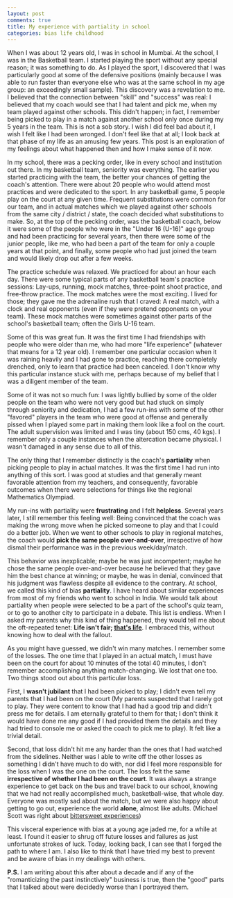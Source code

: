 ```yaml
---
layout: post
comments: true
title: My experience with partiality in school
categories: bias life childhood
---
```


When I was about 12 years old, I was in school in Mumbai. At the school, I was in the Basketball
team. I started playing the sport without any special reason; it was something to do. As I played
the sport, I discovered that I was particularly good at some of the defensive positions (mainly
because I was able to run faster than everyone else who was at the same school in my age group: an
exceedingly small sample). This discovery was a revelation to me. I believed that the connection
between "skill" and "success" was real: I believed that my coach would see that I had talent and
pick me, when my team played against other schools. This didn't happen; in fact, I remember being
picked to play in a match against another school only once during my 5 years in the team. This is
not a <span class="underline">sob story</span>. I wish I <span class="underline">did</span> feel bad about it, I wish I felt like I had been wronged. I don't
feel like that at all; I look back at that phase of my life as an amusing few years. This post is an
exploration of my feelings about what happened then and how I make sense of it now.

<!--more-->

In my school, there was a pecking order, like in every school and institution out there. In my
basketball team, seniority was everything. The earlier you started practicing with the team, the
better your chances of getting the coach's attention. There were about 20 people who would attend
most practices and were dedicated to the sport. In any basketball game, 5 people play on the court
at any given time. Frequent substitutions were common for our team, and in actual matches which we
played against other schools from the same city / district / state, the coach decided what
substitutions to make. So, at the top of the pecking order, was the basketball coach, below it were
some of the people who were in the "Under 16 (U-16)" age group and had been practicing for several
years, then there were some of the junior people, like me, who had been a part of the team for only
a couple years at that point, and finally, some people who had just joined the team and would likely
drop out after a few weeks.

The practice schedule was relaxed. We practiced for about an hour each day. There were some typical
parts of any basketball team's practice sessions: Lay-ups, running, mock matches, three-point shoot
practice, and free-throw practice. The mock matches were the most exciting. I lived for those; they
gave me the adrenaline rush that I craved: A real match, with a clock and real opponents
(even if they were pretend opponents on your team). These mock matches were sometimes against other
parts of the school's basketball team; often the Girls U-16 team.

Some of this was great fun. It was the first time I had friendships with people who were older than
me, who had more "life experience" (whatever that means for a 12 year old). I remember one
particular occasion when it was raining heavily and I had gone to practice, reaching there
completely drenched, only to learn that practice had been canceled. I don't know why this particular
instance stuck with me, perhaps because of my belief that I was a diligent member of the team.

Some of it was not so much fun: I was lightly bullied by some of the older people on the team who
were not very good but had stuck on simply through seniority and dedication, I had a few run-ins
with some of the other "favored" players in the team who were good at offense and generally pissed
when I played some part in making them look like a fool on the court. The adult supervision was
limited and I was tiny (about 150 cms, 40 kgs). I remember only a couple instances when the
altercation became physical. I wasn't <span class="underline">damaged</span> in any sense due to all of this.

The only thing that I remember distinctly is the coach's **partiality** when picking people to play in
actual matches. It was the first time I had run into anything of this sort. I was good at studies
and that generally meant favorable attention from my teachers, and consequently, favorable outcomes
when there were selections for things like the regional Mathematics Olympiad.

My run-ins with partiality were **frustrating** and I felt **helpless**. Several years later, I still
remember this feeling well: Being convinced that the coach was making the wrong move when he picked
someone to play and that I could do a better job. When we went to other schools to play in regional
matches, the coach would **pick the same people over-and-over**, irrespective of how dismal their
performance was in the previous week/day/match.

This behavior was inexplicable; maybe he was just incompetent; maybe he chose the same people
over-and-over because he believed that they gave him the best chance at winning; or maybe, he was in
denial, convinced that his judgment was flawless despite all evidence to the contrary. At school, we
called this kind of bias **partiality**. I have heard about similar experiences from most of my
friends who went to school in India. We would talk about partiality when people were selected to be
a part of the school's quiz team, or to go to another city to participate in a debate. This list is
endless. When I asked my parents why this kind of thing happened, they would tell me about the
oft-repeated tenet: **Life isn't fair; [that's life](https://www.youtube.com/watch?v=TnlPtaPxXfc)**. I embraced this, without knowing how to deal
with the fallout.

As you might have guessed, we didn't win many matches. I remember some of the losses. The one time
that I played in an actual match, I must have been on the court for about 10 minutes of the total 40
minutes, I don't remember accomplishing anything match-changing. We lost that one too. Two things
stood out about this particular loss.

First, I **wasn't jubilant** that I had been picked to play; I didn't even tell my parents that I had
been on the court (My parents suspected that I rarely got to play. They were content to know that I
had had a good trip and didn't press me for details. I am eternally grateful to them for that; I
don't think it would have done me any good if I had provided them the details and they had tried to
console me or asked the coach to pick me to play). It felt like a trivial detail.

Second, that loss didn't hit me any harder than the ones that I had watched from the
sidelines. Neither was I able to write off the other losses as something I didn't have much to do
with, nor did I feel more responsible for the loss when I was the one on the court. The loss felt
the same **irrespective of whether I had been on the court**. It was always a strange experience to
get back on the bus and travel back to our school, knowing that we had not really accomplished much,
basketball-wise, that whole day. Everyone was mostly sad about the match, but we were also happy
about getting to go out, experience the world **alone**, almost like adults. (Michael Scott was right
about [bittersweet experiences](https://www.tvfanatic.com/quotes/i-guess-this-is-what-they-call-a-bittersweet-moment-it-is-bitte/))

This visceral experience with bias at a young age jaded me, for a while at least. I found it easier
to shrug off future losses and failures as just unfortunate strokes of luck. Today, looking back, I
can see that I forged the path to where I am. I also like to think that I have tried my best to
prevent and be aware of bias in my dealings with others.

**P.S.** I am writing about this after about a decade and if any of the "romanticizing the past
instinctively" business is true, then the "good" parts that I talked about were decidedly worse than
I portrayed them.

